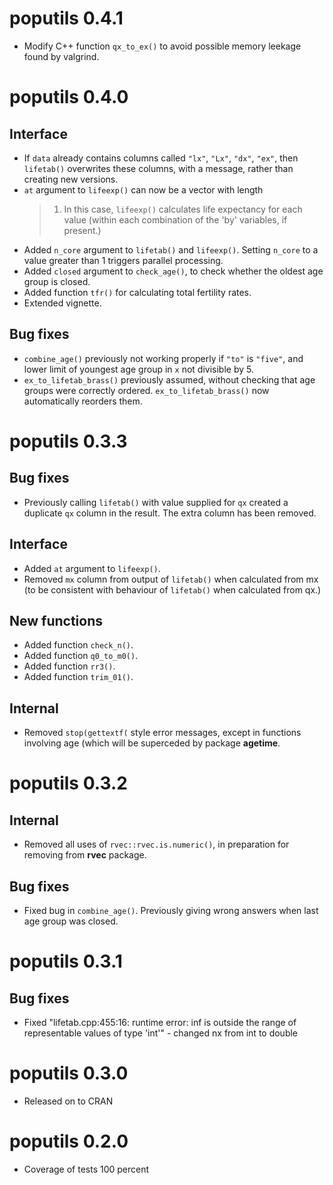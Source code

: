 
# poputils 0.4.1

* Modify C++ function `qx_to_ex()` to avoid possible memory leekage
  found by valgrind.
  

# poputils 0.4.0

## Interface

* If `data` already contains columns called `"lx"`, `"Lx"`, `"dx"`,
  `"ex"`, then `lifetab()` overwrites these columns, with a message,
  rather than creating new versions.
* `at` argument to `lifeexp()` can now be a vector with length
  > 1. In this case, `lifeexp()` calculates life expectancy for each
  value (within each combination of the 'by' variables, if present.)
* Added `n_core` argument to `lifetab()` and `lifeexp()`. Setting
  `n_core` to a value greater than 1 triggers parallel processing.
* Added `closed` argument to `check_age()`, to check whether the
  oldest age group is closed.
* Added function `tfr()` for calculating total fertility rates.
* Extended vignette.


## Bug fixes

* `combine_age()` previously not working properly if `"to"` is
  `"five"`, and lower limit of youngest age group in `x` not divisible
  by 5.
* `ex_to_lifetab_brass()` previously assumed, without checking that
  age groups were correctly ordered. `ex_to_lifetab_brass()` now
  automatically reorders them.


# poputils 0.3.3

## Bug fixes

* Previously calling `lifetab()` with value supplied for `qx` created
  a duplicate `qx` column in the result. The extra column has been
  removed.
  

## Interface

* Added `at` argument to `lifeexp()`.
* Removed `mx` column from output of `lifetab()` when calculated from
  mx (to be consistent with behaviour of `lifetab()` when calculated
  from qx.)


## New functions

* Added function `check_n()`.
* Added function `q0_to_m0()`.
* Added function `rr3()`.
* Added function `trim_01()`.


## Internal

* Removed `stop(gettextf(` style error messages, except in functions
  involving age (which will be superceded by package **agetime**.


# poputils 0.3.2

## Internal 

* Removed all uses of `rvec::rvec.is.numeric()`, in preparation for
  removing from **rvec** package.
  
## Bug fixes

* Fixed bug in `combine_age()`. Previously giving wrong answers when
  last age group was closed.

# poputils 0.3.1

## Bug fixes

* Fixed "lifetab.cpp:455:16: runtime error: inf is outside the
  range of representable values of type 'int'" - changed nx from int
  to double

# poputils 0.3.0

* Released on to CRAN

# poputils 0.2.0

* Coverage of tests 100 percent

